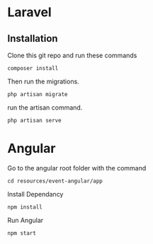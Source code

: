 # Laravel

## Installation

Clone this git repo and run these commands

```
composer install
```

Then run the migrations.

```
php artisan migrate
```
run the artisan command.

```
php artisan serve
```


# Angular


Go to the angular root folder with the command

```
cd resources/event-angular/app
```

Install Dependancy

```
npm install
```

Run Angular 

```
npm start
```